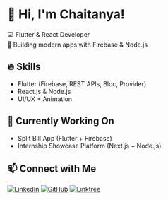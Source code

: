 # 👋 Hi, I'm Chaitanya!
💻 Flutter & React Developer  
🚀 Building modern apps with Firebase & Node.js  

## 🔥 Skills
- Flutter (Firebase, REST APIs, Bloc, Provider)
- React.js & Node.js
- UI/UX + Animation

## 🌱 Currently Working On
- Split Bill App (Flutter + Firebase)
- Internship Showcase Platform (Next.js + Node.js)

## 📫 Connect with Me
[![LinkedIn](https://img.shields.io/badge/LinkedIn-blue?style=for-the-badge&logo=linkedin)](https://www.linkedin.com/in/chaitanya-katare-3b765b281)
[![GitHub](https://img.shields.io/badge/GitHub-black?style=for-the-badge&logo=github)](https://github.com/DarkWizardCK-24)
[![Linktree](https://img.shields.io/badge/Linktree-🌿-green?style=flat-square&logo=linktree)](https://linktr.ee/DarkWizard_CK)